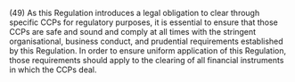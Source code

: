 (49) As this Regulation introduces a legal obligation to clear through specific CCPs for regulatory purposes, it is essential to ensure that those CCPs are safe and sound and comply at all times with the stringent organisational, business conduct, and prudential requirements established by this Regulation. In order to ensure uniform application of this Regulation, those requirements should apply to the clearing of all financial instruments in which the CCPs deal.